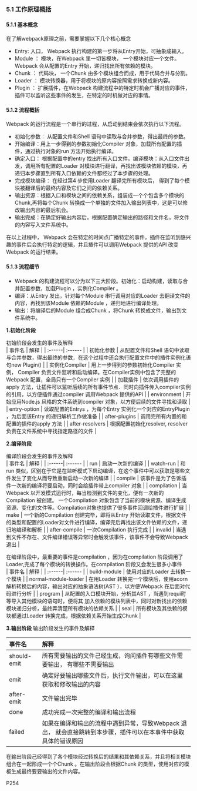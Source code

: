 ### 5.1 工作原理概括
#### 5.1.1 基本概念     
在了解webpack原理之前，需要掌握以下几个核心概念    
- Entry: 入口， Webpack 执行构建的第一步将从Entry开始，可抽象成输入。
- Module ： 模块，在Webpack 里一切皆模块， 一个模块对应一个文件。Webpack 会从配置的Entry 开始，递归找出所有依赖的模块。
- Chunk ： 代码块， 一个Chunk 由多个模块组合而成，用于代码合并与分割。
- Loader ： 模块转换器，用于将模块的原内容按照需求转换成新内容。
- Plugin ： 扩展插件，在Webpack 构建流程中的特定时机会广播对应的事件，插件可以监听这些事件的发生，在特定的时机做对应的事情。

#### 5.1.2 流程概括    
Webpack 的运行流程是一个串行的过程，从启动到结束会依次执行以下流程。   
- 初始化参数： 从配置文件和Shell 语句中读取与合并参数，得出最终的参数。
- 开始编译：用上一步得到的参数初始化Compiler 对象，加载所有配置的插件，通过执行对象的run 方法开始执行编译。
- 确定入口： 根据配置中的entry 找出所有入口文件。编译模块：从入口文件出发，调用所有配置的Loader 对模块进行翻译，再找出该模块依赖的模块，再递归本步骤直到所有入口依赖的文件都经过了本步骤的处理。
- 完成模块编译： 在经过第4 步使用Loader 翻译完所有模块后， 得到了每个模块被翻译后的最终内容及它们之间的依赖关系。
- 输出资源：根据入口和模块之间的依赖关系，组装成一个个包含多个模块的Chunk,再将每个Chunk 转换成一个单独的文件加入输出列表中，这是可以修改输出内容的最后机会。
- 输出完成：在确定好输出内容后，根据配置确定输出的路径和文件名，将文件的内容写入文件系统中。

在以上过程中， Webpack 会在特定的时间点广播特定的事件，插件在监听到感兴趣的事件后会执行特定的逻辑，井且插件可以调用Webpack 提供的API 改变Webpack 的运行结果。

#### 5.1.3 流程细节
- Webpack 的构建流程可以分为以下三大阶段。初始化：启动构建，读取与合并配置参数，加载Plugin ，实例化Compiler 。
- 编译：从Entry 发出，针对每个Module 串行调用对应的Loader 去翻译文件的内容，再找到该Module 依赖的Module ，递归地进行编译处理。
- 输出：将编译后的Module 组合成Chunk ，将Chunk 转换成文件，输出到文件系统中。


**1.初始化阶段**

初始阶段会发生的事件及解释     
| 事件名 | 解释 | 
| :------| :------ | 
| 初始化参数 | 从配置文件和Shell 语句中读取与合并参数，得出最终的参数．在这个过程中还会执行配置文件中的插件实例化语句new Plugin() | 
| 实例化Compiler | 用上一步得到的参数初始化Compiler 实例， Compiler 负责文件监听和启动编译。在Compiler实例中包含了完整的Webpack 配置，全局只有一个Compiler 实例 | 
| 加载插件 | 依次调用插件的apply 方法，让插件可以监听后续的所有事件节点．同时向插件传入compiler实例的引用，以方便插件通过compiler 调用Webpack 提供的API | 
| environment | 开始应用Node.js 风格的文件系统到compiler 对象，以方便后续的文件寻找和读取 | 
| entry-option | 读取配置的Entrys ，为每个Entry 实例化一个对应的EntryPlugin ，为后面该Entry 的递归解析工作做准备 | 
| after-plugins | 调用完所有内置的和配置的插件的apply 方法 | 
| after-resolvers | 根据配置初始化resolver, resolver 负责在文件系统中寻找指定路径的文件 | 

**2.编译阶段**

编译阶段会发生的事件及解释     
| 事件名 | 解释 | 
| :------| :------ | 
| run | 启动一次新的编译 | 
| watch-run | 和run 类似，区别在于它是在监听模式下启动编译，在这个事件中可以获取是哪些文件发生了变化从而导致重新启动一次新的编译 | 
| compile | 该事件是为了告诉插件一次新的编译将要启动，同时会给插件带上compiler 对象 | 
| compilation | 当Webpack 以开发模式运行时，每当检测到文件的变化，便有一次新的Compilation 被创建。 一个Compilation 对象包含了当前的模块资源、编译生成资源、变化的文件等。Compilation对象也提供了很多事件回调给插件进行扩展 | 
| make | 一个新的Compilation 创建完毕，即将从Entry 开始读取文件，根据文件的类型和配置的Loader对文件进行编译，编译完后再找出该文件依赖的文件，递归地编译和解析 | 
| after-compile | 一次Compilation 执行完成 | 
| invalid | 当遇到文件不存在、文件编译错误等异常时会触发该事件，该事件不会导致Webpack 退出 | 

在编译阶段中，最重要的事件是compilation ，因为在compilation 阶段调用了Loader,完成了每个模块的转换操作。在compilation 阶段又会发生很多小事件        
| 事件名 | 解释 | 
| :------| :------ | 
| build-module | 使用对应的Loader 去转换一个模块 | 
| normal-module-loader | 在用Loader 转换完一个模块后，使用acorn 解析转换后的内容，输出对应的抽象语法树(AST ），以方便Webpack 在后面对代码进行分析 | 
| program | 从配置的入口模块开始，分析其AST ，当遇到requi町等导入其他模块的语句时，便将其 加入依赖的模块列表中，同时对新找出的依赖模块递归分析，最终弄清楚所有模块的依赖关系 | 
| seal | 所有模块及其依赖的模块都通过Loader 转换完成，根据依赖关系开始生成Chunk | 

**3.输出阶段**
输出阶段发生的事件及解释   

| 事件名 | 解释 | 
| :------| :------ | 
| should-emit | 所有需要输出的文件己经生成，询问插件有哪些文件需要输出， 有哪些不需要输出 | 
| emit | 确定好要输出哪些文件后，执行文件输出，可以在这里获取和修改输出的内容 | 
| after-emit | 文件输出完毕 | 
| done | 成功完成一次完整的编译和输出流程 | 
| failed | 如果在编译和输出的流程中遇到异常，导致Webpack 退出， 就会直接跳转到本步骤，插件可以在本事件中获取具体的错误原因 | 

在输出阶段己经得到了各个模块经过转换后的结果和其依赖关系，并且将相关模块组合在一起形成一个个Chunk 。在输出阶段会根据Chunk 的类型，使用对应的模板生成最终要要输出的文件内容。    



P254




